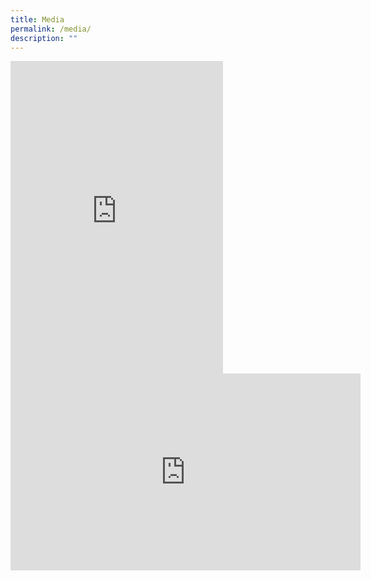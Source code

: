 ```yaml
---
title: Media
permalink: /media/
description: ""
---
```

<iframe src="https://www.facebook.com/plugins/page.php?href=https%3A%2F%2Fwww.facebook.com%2FNanyangjc%2F&tabs=timeline&width=340&height=500&small_header=false&adapt_container_width=true&hide_cover=false&show_facepile=true&appId" width="340" height="500" style="border:none;overflow:hidden" scrolling="no" frameborder="0" allowfullscreen="true" allow="autoplay; clipboard-write; encrypted-media; picture-in-picture; web-share"></iframe>
<br>
<iframe width="560" height="315" src="https://www.youtube.com/embed/-f-Djr3PMbY" title="YouTube video player" frameborder="0" allow="accelerometer; autoplay; clipboard-write; encrypted-media; gyroscope; picture-in-picture" allowfullscreen></iframe>